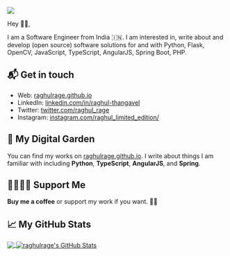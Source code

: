 ![](https://images.squarespace-cdn.com/content/v1/56a824d31a52039cce8e147e/1565018800442-530VFF79JZ4YYO5A7LS0/ke17ZwdGBToddI8pDm48kDvlJONdtfVLZrH1UVbzYLQUqsxRUqqbr1mOJYKfIPR7LoDQ9mXPOjoJoqy81S2I8N_N4V1vUb5AoIIIbLZhVYxCRW4BPu10St3TBAUQYVKcBrTHRZQR6ch0n-arxH8CQARVhm8i_pqdHhOP7SKozG5H9DfYbjG0GpVrqhRd51Ke/HelloWorld.gif?format=2500w)

Hey 👋🏻,

I am a Software Engineer from India 🇮🇳. I am interested in, write about and develop (open source) software solutions for and with Python, Flask, OpenCV, JavaScript, TypeScript, AngularJS, Spring Boot, PHP.


## 📬 Get in touch

- Web: [raghulrage.github.io](https://raghulrage.github.io/)
- LinkedIn: [linkedin.com/in/raghul-thangavel](https://www.linkedin.com/in/raghul-thangavel-0b263b188/)
- Twitter: [twitter.com/raghul_rage](https://twitter.com/raghul_rage)
- Instagram: [instagram.com/raghul_limited_edition/](https://www.instagram.com/raghul_limited_edition/)


## 🌳 My Digital Garden

You can find my works on [raghulrage.github.io](https://raghulrage.github.io/). I write about things
I am familiar with including **Python**, **TypeScript**, **AngularJS**, and
**Spring**. 

## 🤜🏻🤛🏻 Support Me

**Buy me a coffee** or support my work if you want. 🙏🏻


## &#x1f4c8; My GitHub Stats

<a href="https://github.com/raghulrage">
  <img align="center" src="https://github-readme-stats.vercel.app/api/top-langs/?username=raghulrage&title_color=ffffff&text_color=c9cacc&icon_color=2bbc8a&bg_color=1d1f21" />
</a>

<a href="https://github.com/raghulrage">
  <img align="center" src="https://github-readme-stats.vercel.app/api?username=raghulrage&show_icons=true&line_height=27&count_private=true&title_color=ffffff&text_color=c9cacc&icon_color=2bbc8a&bg_color=1d1f21" alt="raghulrage's GitHub Stats" />
</a>


